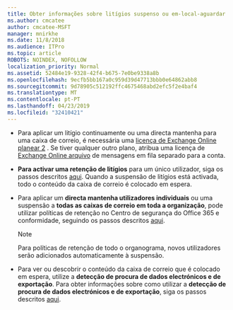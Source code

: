 ```yaml
---
title: Obter informações sobre litígios suspenso ou em-local-aguardar
ms.author: cmcatee
author: cmcatee-MSFT
manager: mnirkhe
ms.date: 11/8/2018
ms.audience: ITPro
ms.topic: article
ROBOTS: NOINDEX, NOFOLLOW
localization_priority: Normal
ms.assetid: 52484e19-9328-42f4-b675-7e0be9338a8b
ms.openlocfilehash: 9ecfb5bb167a0c959d39d47713bbb0e64862abb8
ms.sourcegitcommit: 9d78905c512192ffc4675468abd2efc5f2e4baf4
ms.translationtype: MT
ms.contentlocale: pt-PT
ms.lasthandoff: 04/23/2019
ms.locfileid: "32410421"
---
```

- Para aplicar um litígio continuamente ou uma directa mantenha para uma caixa de correio, é necessária uma [licença de Exchange Online planear 2](https://docs.microsoft.com/office365/servicedescriptions/office-365-platform-service-description/office-365-plan-options) . Se tiver qualquer outro plano, atribua uma licença de [Exchange Online arquivo](https://docs.microsoft.com/office365/servicedescriptions/exchange-online-archiving-service-description/exchange-online-archiving-service-description) de mensagens em fila separado para a conta. 
    
- **Para activar uma retenção de litígios** para um único utilizador, siga os passos descritos [aqui](https://docs.microsoft.com/office365/SecurityCompliance/place-a-mailbox-on-litigation-hold). Quando a suspensão de litígios está activada, todo o conteúdo da caixa de correio é colocado em espera.
    
- Para aplicar um **directa mantenha utilizadores individuais** ou uma suspensão a **todas as caixas de correio em toda a organização**, pode utilizar políticas de retenção no Centro de segurança do Office 365 e conformidade, seguindo os passos descritos [aqui](https://docs.microsoft.com/Office365/securitycompliance/retention-policies ).
    
    > [!NOTE]
    > Para políticas de retenção de todo o organograma, novos utilizadores serão adicionados automaticamente à suspensão. 
  
- Para ver ou descobrir o conteúdo da caixa de correio que é colocado em espera, utilize a **detecção de procura de dados electrónicos e de exportação**. Para obter informações sobre como utilizar a **detecção de procura de dados electrónicos e de exportação**, siga os passos descritos [aqui](https://docs.microsoft.com/office365/securitycompliance/export-search-results).
    

